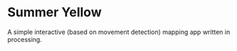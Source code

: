 Summer Yellow
=============

A simple interactive (based on movement detection) mapping app written in processing.

